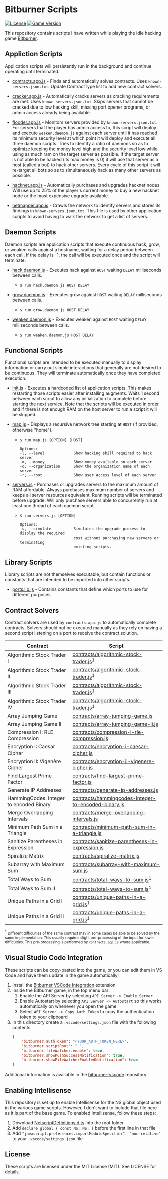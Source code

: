 # Bitburner Scripts

[![License](https://img.shields.io/github/license/Drakmyth/BitburnerScripts)](https://github.com/Drakmyth/BitburnerScripts/blob/master/LICENSE.md)
[![Game Version](https://img.shields.io/badge/game_version-2.5.0-blue)](https://github.com/bitburner-official/bitburner-src/releases/tag/v2.5.0)

This repository contains scripts I have written while playing the idle hacking game [Bitburner](https://store.steampowered.com/app/1812820/Bitburner/).

## Appliction Scripts

Application scripts will persistently run in the background and continue operating until terminated.

-   [contracts.app.js](contracts.app.js) - Finds and automatically solves contracts. Uses `known-servers.json.txt`. Update ContractType list to add new contract solvers.

-   [cracker.app.js](cracker.app.js) - Automatically cracks servers as cracking requirements are met. Uses `known-servers.json.txt`. Skips servers that cannot be cracked due to low hacking skill, missing port opener programs, or admin access already being available.

-   [flooder.app.js](flooder.app.js) - Monitors servers provided by `known-servers.json.txt`. For servers that the player has admin access to, this script will deploy and execute `weaken.daemon.js` against each server until it has reached its minimum security level at which point it will deploy and execute all three daemon scripts. Tries to identify a ratio of daemons so as to optimize keeping the money level high and the security level low while using as much ram on the target server as possible. If the target server is not able to be hacked (its max money is 0) it will use that server as a host (called a bot) to hack other servers. Every cycle of this script it will re-target all bots so as to simultaneously hack as many other servers as possible.

-   [hacknet.app.js](hacknet.app.js) - Automatically purchases and upgrades hacknet nodes. Will use up to 25% of the player's current money to buy a new hacknet node or the most expensive upgrade available.

-   [netmapper.app.js](netmapper.app.js) - Crawls the network to identify servers and stores its findings in `known-servers.json.txt`. This file is used by other application scripts to avoid having to walk the network to get a list of servers.

## Daemon Scripts

Daemon scripts are application scripts that execute continuous hack, grow, or weaken calls against a hostname, waiting for a delay period between each call. If the delay is -1, the call will be executed once and the script will terminate.

-   [hack.daemon.js](hack.daemon.js) - Executes hack against `HOST` waiting `DELAY` milliseconds between calls.

    -   ```
        $ run hack.daemon.js HOST DELAY
        ```

-   [grow.daemon.js](grow.daemon.js) - Executes grow against `HOST` waiting `DELAY` milliseconds between calls.

    -   ```
        $ run grow.daemon.js HOST DELAY
        ```

-   [weaken.daemon.js](weaken.daemon.js) - Executes weaken against `HOST` waiting `DELAY` milliseconds between calls.
    -   ```
        $ run weaken.daemon.js HOST DELAY
        ```

## Functional Scripts

Functional scripts are intended to be executed manually to display information or carry out simple interactions that generally are not desired to be continuous. They will terminate automatically once they have completed execution.

-   [init.js](init.js) - Executes a hardcoded list of application scripts. This makes restarting those scripts easier after installing augments. Waits 1 second between each script to allow any initialization to complete before starting the next service. Note that the scripts will be executed in order and if there is not enough RAM on the host server to run a script it will be skipped.

-   [map.js](map.js) - Displays a recursive network tree starting at `HOST` (if provided, otherwise "home").

    -   ```
        $ run map.js [OPTION] [HOST]

        Options:
        -l, --level             Show hacking skill required to hack server
        -m, --money             Show money available on each server
        -o, --organization      Show the organization name of each server
        -r, --root              Show user access level of each server
        ```

-   [servers.js](servers.js) - Purchases or upgrades servers to the maximum amount of RAM affordable. Always purchases maximum number of servers and keeps all server resources equivalent. Running scripts will be terminated before upgrade. Will only purchase servers able to concurrently run at least one thread of each daemon script.
    -   ```
        $ run servers.js [OPTION]

        Options:
        -s, --simulate          Simulates the upgrade process to display the required
                                cost without purchasing new servers or terminating
                                existing scripts.
        ```

## Library Scripts

Library scripts are not themselves executable, but contain functions or constants that are intended to be imported into other scripts.

-   [ports.lib.js](ports.lib.js) - Contains constants that define which ports to use for different purposes.

## Contract Solvers

Contract solvers are used by `contracts.app.js` to automatically complete contracts. Solvers should not be executed manually as they rely on having a second script listening on a port to receive the contract solution.

| Contract                                | Script                                                                                                     |
| --------------------------------------- | ---------------------------------------------------------------------------------------------------------- |
| Algorithmic Stock Trader I              | [contracts/algorithmic-stock-trader.js](contracts/algorithmic-stock-trader.js)<sup>1</sup>                 |
| Algorithmic Stock Trader II             | [contracts/algorithmic-stock-trader.js](contracts/algorithmic-stock-trader.js)<sup>1</sup>                 |
| Algorithmic Stock Trader III            | [contracts/algorithmic-stock-trader.js](contracts/algorithmic-stock-trader.js)<sup>1</sup>                 |
| Algorithmic Stock Trader IV             | [contracts/algorithmic-stock-trader.js](contracts/algorithmic-stock-trader.js)<sup>1</sup>                 |
| Array Jumping Game                      | [contracts/array-jumping-game.js](contracts/array-jumping-game.js)                                         |
| Array Jumping Game II                   | [contracts/array-jumping-game-ii.js](contracts/array-jumping-game-ii.js)                                   |
| Compression I: RLE Compression          | [contracts/compression-i-rle-compression.js](contracts/compression-i-rle-compression.js)                   |
| Encryption I: Caesar Cipher             | [contracts/encryption-i-caesar-cipher.js](contracts/encryption-i-caesar-cipher.js)                         |
| Encryption II: Vigenère Cipher          | [contracts/encryption-ii-vigenere-cipher.js](contracts/encryption-ii-vigenere-cipher.js)                   |
| Find Largest Prime Factor               | [contracts/find-largest-prime-factor.js](contracts/find-largest-prime-factor.js)                           |
| Generate IP Addresses                   | [contracts/generate-ip-addresses.js](contracts/generate-ip-addresses.js)                                   |
| HammingCodes: Integer to encoded Binary | [contracts/hammingcodes-integer-to-encoded-binary.js](contracts/hammingcodes-integer-to-encoded-binary.js) |
| Merge Overlapping Intervals             | [contracts/merge-overlapping-intervals.js](contracts/merge-overlapping-intervals.js)                       |
| Minimum Path Sum in a Triangle          | [contracts/minimum-path-sum-in-a-triangle.js](contracts/minimum-path-sum-in-a-triangle.js)                 |
| Sanitize Parentheses in Expression      | [contracts/sanitize-parentheses-in-expression.js](contracts/sanitize-parentheses-in-expression.js)         |
| Spiralize Matrix                        | [contracts/spiralize-matrix.js](contracts/spiralize-matrix.js)                                             |
| Subarray with Maximum Sum               | [contracts/subarray-with-maximum-sum.js](contracts/subarray-with-maximum-sum.js)                           |
| Total Ways to Sum                       | [contracts/total-ways-to-sum.js](contracts/total-ways-to-sum.js)<sup>1</sup>                               |
| Total Ways to Sum II                    | [contracts/total-ways-to-sum.js](contracts/total-ways-to-sum.js)<sup>1</sup>                               |
| Unique Paths in a Grid I                | [contracts/unique-paths-in-a-grid.js](contracts/unique-paths-in-a-grid.js)<sup>1</sup>                     |
| Unique Paths in a Grid II               | [contracts/unique-paths-in-a-grid.js](contracts/unique-paths-in-a-grid.js)<sup>1</sup>                     |

<sup>1</sup> <small>Different difficulties of the same contract may in some cases be able to be solved by the same implementation. This usually requires slight pre-processing of the input for lower difficulties. This pre-processing is performed by `contracts.app.js` where applicable.</small>

## Visual Studio Code Integration

These scripts can be copy-pasted into the game, or you can edit them in VS Code and have them update in the game automatically!

1. Install the [Bitburner VSCode Integration](https://marketplace.visualstudio.com/items?itemName=bitburner.bitburner-vscode-integration) extension
1. Inside the Bitburner game, in the top menu bar:
    1. Enable the API Server by selecting `API Server -> Enable Server`
    1. Enable Autostart by selecting `API Server -> Autostart` so this works automatically on whenever you open the game
    1. Select `API Server -> Copy Auth Token` to copy the authentication token to your clipboard
1. In this directory create a `.vscode/settings.json` file with the following contents
    ```json
    {
        "bitburner.authToken": "<YOUR_AUTH_TOKEN_HERE>",
        "bitburner.scriptRoot": ".",
        "bitburner.fileWatcher.enable": true,
        "bitburner.showPushSuccessNotification": true,
        "bitburner.showFileWatcherEnabledNotification": true
    }
    ```

Additional information is available in the [bitburner-vscode](https://github.com/bitburner-official/bitburner-vscode) repository.

## Enabling Intellisense

This repository is set up to enable Intellisense for the NS global object used in the various game scripts. However, I don't want to include that file here as it is part of the base game. To enabled Intellisense, follow these steps:

1. Download [NetscriptDefinitions.d.ts](https://github.com/bitburner-official/bitburner-src/blob/dev/src/ScriptEditor/NetscriptDefinitions.d.ts) into the root folder
1. Add `declare global { const NS: NS; }` before the first line in that file
1. Add `"javascript.preferences.importModuleSpecifier": "non-relative"` to your `.vscode/settings.json` file

## License

These scripts are licensed under the MIT License (MIT). See LICENSE for details.
